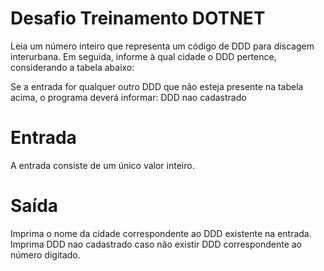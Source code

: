 # Desafio Treinamento DOTNET

Leia um número inteiro que representa um código de DDD para discagem interurbana. Em seguida, informe à qual cidade
o DDD pertence, considerando a tabela abaixo:

Se a entrada for qualquer outro DDD que não esteja presente na tabela acima, o programa deverá informar:
DDD nao cadastrado

# Entrada
A entrada consiste de um único valor inteiro.

# Saída
Imprima o nome da cidade correspondente ao DDD existente na entrada. Imprima DDD nao cadastrado caso não existir
DDD correspondente ao número digitado.